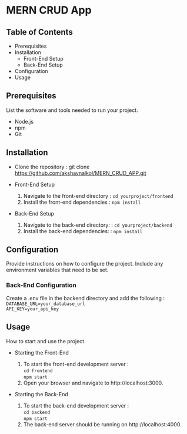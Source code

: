 # MERN CRUD App

## Table of Contents

* Prerequisites
* Installation
    * Front-End Setup
    - Back-End Setup
* Configuration
* Usage

## Prerequisites
List the software and tools needed to run your project.
* Node.js
* npm
* Git

## Installation
* Clone the repository : 
git clone https://github.com/akshaynalkol/MERN_CRUD_APP.git

* Front-End Setup 
  1. Navigate to the front-end directory :   `cd yourproject/frontend` 
  2. Install the front-end dependencies : `npm install`

* Back-End Setup 
  1. Navigate to the back-end directory: : `cd yourproject/backend` 
  2. Install the back-end dependencies: : `npm install`


## Configuration
Provide instructions on how to configure the project. Include any environment variables that need to be set.
### Back-End Configuration
Create a .env file in the backend directory and add the following : \
  `DATABASE_URL=your_database_url` \
  `API_KEY=your_api_key`

## Usage
How to start and use the project.

* Starting the Front-End
  1. To start the front-end development server : \
      `cd frontend` \
      `npm start` 
  2. Open your browser and navigate to http://localhost:3000.
 
* Starting the Back-End
  1. To start the back-end development server : \
      `cd backend` \
      `npm start` 
  2. The back-end server should be running on http://localhost:4000.
